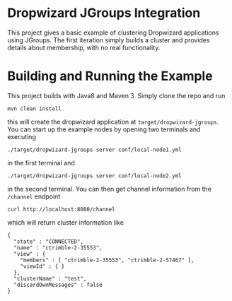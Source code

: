 # Dropwizard JGroups Integration

This project gives a basic example of clustering Dropwizard applications using JGroups.  The first iteration
simply builds a cluster and provides details about membership, with no real functionality.

# Building and Running the Example

This project builds with Java8 and Maven 3.  Simply clone the repo and run

```
mvn clean install
```

this will create the dropwizard application at `target/dropwizard-jgroups`.  You can start up the example nodes
by opening two terminals and executing

```
./target/dropwizard-jgroups server conf/local-node1.yml
```
 
in the first terminal and
 
```
./target/dropwizard-jgroups server conf/local-node2.yml
```
  
in the second terminal.  You can then get channel information from the `/channel` endpoint

```
curl http://localhost:8080/channel
```

which will return cluster information like

```
{
  "state" : "CONNECTED",
  "name" : "ctrimble-2-35553",
  "view" : {
    "members" : [ "ctrimble-2-35553", "ctrimble-2-57467" ],
    "viewId" : { }
  },
  "clusterName" : "test",
  "discardOwnMessages" : false
}
```
